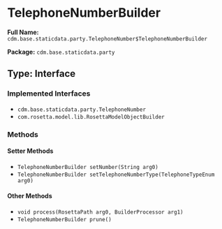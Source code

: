 # TelephoneNumberBuilder

**Full Name:** `cdm.base.staticdata.party.TelephoneNumber$TelephoneNumberBuilder`

**Package:** `cdm.base.staticdata.party`

## Type: Interface

### Implemented Interfaces

- `cdm.base.staticdata.party.TelephoneNumber`
- `com.rosetta.model.lib.RosettaModelObjectBuilder`

### Methods

#### Setter Methods

- `TelephoneNumberBuilder setNumber(String arg0)`
- `TelephoneNumberBuilder setTelephoneNumberType(TelephoneTypeEnum arg0)`

#### Other Methods

- `void process(RosettaPath arg0, BuilderProcessor arg1)`
- `TelephoneNumberBuilder prune()`

